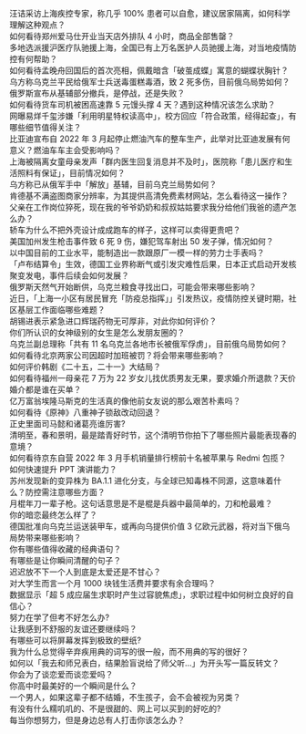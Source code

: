 汪诘采访上海疾控专家，称几乎 100% 患者可以自愈，建议居家隔离，如何科学理解这种观点？  
如何看待郑州爱马仕开业当天店外排队 4 小时，商品全部售罄？  
多地选派援沪医疗队驰援上海，全国已有上万名医护人员驰援上海，对当地疫情防控有何帮助？  
如何看待孟晚舟回国后的首次亮相，佩戴暗含「破茧成蝶」寓意的蝴蝶状胸针？  
乌方称乌克兰平民给俄军士兵送毒蛋糕毒酒，致 2 死多伤，目前俄乌局势如何？  
俄罗斯宣布从基辅部分撤兵，是停战，还是失败？  
如何看待货车司机被困高速靠 5 元馒头撑 4 天？遇到这种情况该怎么求助？  
网曝易烊千玺涉嫌「利用明星特权读高中」，校方回应「符合政策，经得起查」，有哪些细节值得关注？  
比亚迪宣布自 2022 年 3 月起停止燃油汽车的整车生产，此举对比亚迪发展有何意义？燃油车车主会受影响吗？  
上海被隔离女童母亲发声「群内医生回复消息并不及时」，医院称「患儿医疗和生活照料有保证」，目前情况如何？  
乌方称已从俄军手中「解放」基辅，目前乌克兰局势如何？  
肯德基不满盗图商家分辨率，为其提供高清免费素材网站，怎么看待这一操作？  
父亲在工作岗位猝死，现在我的爷爷奶奶和叔叔姑姑要求我分给他们我爸的遗产怎么办？  
轿车为什么不把外壳设计成成跑车的样子，这样可以卖得更贵吧？  
美国加州发生枪击事件致 6 死 9 伤，嫌犯驾车射出 50 发子弹，情况如何？  
以中国目前的工业水平，能制造出一款跟原厂一模一样的劳力士手表吗？  
「卢布结算令」生效，德国工业界称断气或引发灾难性后果，日本正式启动开发核聚变发电，事件后续会如何发展？  
俄罗斯天然气开始断供，乌克兰粮食寻找出口，可能会带来哪些影响？  
近日，「上海一小区有居民冒充「防疫总指挥」」引发热议，疫情防控关键时期，社区基层工作面临哪些难题？  
胡锡进表示紧急进口辉瑞药物无可厚非，对此你如何评价？  
你们所认识的女神级别的女生是怎么发朋友圈的？  
乌克兰副总理称「共有 11 名乌克兰各地市长被俄军俘虏」，目前俄乌局势如何？  
如何看待北京两家公司因超时加班被罚？将会带来哪些影响？  
如何评价韩剧《二十五，二十一》大结局？  
如何看待福州一母亲花 7 万为 22 岁女儿找优质男友无果，要求婚介所退款？天价婚介都是谁在买单？  
亿万富翁埃隆马斯克的生活真的像他前女友说的那么艰苦朴素吗？  
如何看待《原神》八重神子锁敌改动回退？  
正史里面司马懿和诸葛亮谁厉害?  
清明至，春和景明，最是踏青好时节，这个清明节你拍下了哪些照片最能表现春的意境？  
如何看待京东自营 2022 年 3 月手机销量排行榜前十名被苹果与 Redmi 包揽？  
如何快速提升 PPT 演讲能力？  
苏州发现新的变异株为 BA.1.1 进化分支，与全球已知毒株不同源，这意味着什么？防控需注意哪些方面？  
月棍年刀一辈子枪。这句话意思是不是棍是兵器中最简单的，刀和枪最难？  
你的暗恋最终怎么样了？  
德国批准向乌克兰运送装甲车，或再向乌提供价值 3 亿欧元武器，将对当下俄乌局势带来哪些影响？  
你有哪些值得收藏的经典语句？  
有哪些是让你瞬间清醒的句子？  
迟迟放不下一个人到底是太爱还是不甘心？  
对大学生而言一个月 1000 块钱生活费并要求有余合理吗？  
数据显示「超 5 成应届生求职时产生过容貌焦虑」，求职过程中如何树立良好的自信心？  
努力在学了但考不好怎么办?  
让我感到不舒服的友谊还要继续吗？  
有哪些可以将屏幕发挥到极致的壁纸?  
我为什么总觉得辛弃疾用典的词写的很一般，而不用典的写的很好？  
如何以「我去和师兄表白，结果脸盲说给了师父听…」为开头写一篇反转文？  
你会为了谈恋爱而谈恋爱吗？  
你高中时最美好的一个瞬间是什么？  
一个男人，如果这辈子都不结婚，不生孩子，会不会被视为另类？  
有没有什么糯叽叽的、不是很甜的、网上可以买到的好吃的?  
每当你想努力，但是身边总有人打击你该怎么办？  
